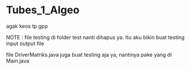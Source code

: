 # Tubes_1_Algeo

agak keos tp gpp

NOTE : file testing di folder test nanti dihapus ya. Itu aku bikin buat testing input output file

file DriverMatriks.java juga buat testing aja ya, nantinya pake yang di Main.java

